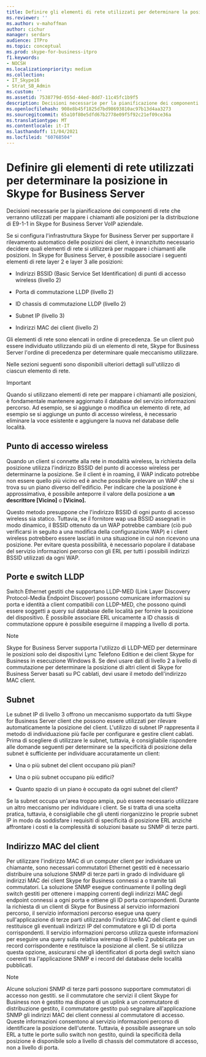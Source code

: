 ```yaml
---
title: Definire gli elementi di rete utilizzati per determinare la posizione in Skype for Business Server
ms.reviewer: ''
ms.author: v-mahoffman
author: cichur
manager: serdars
audience: ITPro
ms.topic: conceptual
ms.prod: skype-for-business-itpro
f1.keywords:
- NOCSH
ms.localizationpriority: medium
ms.collection:
- IT_Skype16
- Strat_SB_Admin
ms.custom: ''
ms.assetid: 7538779d-055d-44ed-8dd7-11c45fc1b9f5
description: Decisioni necessarie per la pianificazione dei componenti di rete che verranno utilizzati per mappare i chiamanti alle posizioni per la distribuzione di E9-1-1 in Skype for Business Server VoIP aziendale.
ms.openlocfilehash: 908e8b45f1825d7bd98693810ac97b13d4aa3273
ms.sourcegitcommit: 65a10f80e5dfd67b2778e09f5f92c21ef09ce36a
ms.translationtype: MT
ms.contentlocale: it-IT
ms.lasthandoff: 11/04/2021
ms.locfileid: "60768504"
---
```

# <a name="define-the-network-elements-used-to-determine-location-in-skype-for-business-server"></a>Definire gli elementi di rete utilizzati per determinare la posizione in Skype for Business Server
 
Decisioni necessarie per la pianificazione dei componenti di rete che verranno utilizzati per mappare i chiamanti alle posizioni per la distribuzione di E9-1-1 in Skype for Business Server VoIP aziendale.
  
Se si configura l'infrastruttura Skype for Business Server per supportare il rilevamento automatico delle posizioni dei client, è innanzitutto necessario decidere quali elementi di rete si utilizzerà per mappare i chiamanti alle posizioni. In Skype for Business Server, è possibile associare i seguenti elementi di rete layer 2 e layer 3 alle posizioni:
  
- Indirizzi BSSID (Basic Service Set Identification) di punti di accesso wireless (livello 2)
    
- Porta di commutazione LLDP (livello 2)
    
- ID chassis di commutazione LLDP (livello 2)
    
- Subnet IP (livello 3)
    
- Indirizzi MAC dei client (livello 2)
    
Gli elementi di rete sono elencati in ordine di precedenza. Se un client può essere individuato utilizzando più di un elemento di rete, Skype for Business Server l'ordine di precedenza per determinare quale meccanismo utilizzare. 
  
Nelle sezioni seguenti sono disponibili ulteriori dettagli sull'utilizzo di ciascun elemento di rete.
  
> [!IMPORTANT]
> Quando si utilizzano elementi di rete per mappare i chiamanti alle posizioni, è fondamentale mantenere aggiornato il database del servizio informazioni percorso. Ad esempio, se si aggiunge o modifica un elemento di rete, ad esempio se si aggiunge un punto di accesso wireless, è necessario eliminare la voce esistente e aggiungere la nuova nel database delle località. 
  
## <a name="wireless-access-point"></a>Punto di accesso wireless

Quando un client si connette alla rete in modalità wireless, la richiesta della posizione utilizza l'indirizzo BSSID del punto di accesso wireless per determinarne la posizione. Se il client è in roaming, il WAP indicato potrebbe non essere quello più vicino ed è anche possibile prelevare un WAP che si trova su un piano diverso dell'edificio. Per indicare che la posizione è approssimativa, è possibile anteporre il valore della posizione a **un descrittore [Vicino]** o **[Vicino].**
  
Questo metodo presuppone che l'indirizzo BSSID di ogni punto di accesso wireless sia statico. Tuttavia, se il fornitore wap usa BSSID assegnati in modo dinamico, il BSSID ottenuto da un WAP potrebbe cambiare (ciò può verificarsi in seguito a una modifica della configurazione WAP) e i client wireless potrebbero essere lasciati in una situazione in cui non ricevono una posizione. Per evitare questa possibilità, è necessario popolare il database del servizio informazioni percorso con gli ERL per tutti i possibili indirizzi BSSID utilizzati da ogni WAP. 
  
## <a name="lldp-ports-and-switches"></a>Porte e switch LLDP

Switch Ethernet gestiti che supportano LLDP-MED (Link Layer Discovery Protocol-Media Endpoint Discover) possono comunicare informazioni su porta e identità a client compatibili con LLDP-MED, che possono quindi essere soggetti a query sul database delle località per fornire la posizione del dispositivo. È possibile associare ERL unicamente a ID chassis di commutazione oppure è possibile eseguirne il mapping a livello di porta.
  
> [!NOTE]
> Skype for Business Server supporta l'utilizzo di LLDP-MED per determinare le posizioni solo dei dispositivi Lync Telefono Edition e dei client Skype for Business in esecuzione Windows 8. Se devi usare dati di livello 2 a livello di commutazione per determinare la posizione di altri client di Skype for Business Server basati su PC cablati, devi usare il metodo dell'indirizzo MAC client. 
  
## <a name="subnet"></a>Subnet

Le subnet IP di livello 3 offrono un meccanismo supportato da tutti Skype for Business Server client che possono essere utilizzati per rilevare automaticamente la posizione del client. L'utilizzo di subnet IP rappresenta il metodo di individuazione più facile per configurare e gestire client cablati. Prima di scegliere di utilizzare le subnet, tuttavia, è consigliabile rispondere alle domande seguenti per determinare se la specificità di posizione della subnet è sufficiente per individuare accuratamente un client:
  
- Una o più subnet del client occupano più piani?
    
- Una o più subnet occupano più edifici?
    
- Quanto spazio di un piano è occupato da ogni subnet del client?
    
Se la subnet occupa un'area troppo ampia, può essere necessario utilizzare un altro meccanismo per individuare i client. Se si tratta di una scelta pratica, tuttavia, è consigliabile che gli utenti riorganizzino le proprie subnet IP in modo da soddisfare i requisiti di specificità di posizione ERL anziché affrontare i costi e la complessità di soluzioni basate su SNMP di terze parti.
  
## <a name="client-mac-address"></a>Indirizzo MAC del client

Per utilizzare l'indirizzo MAC di un computer client per individuare un chiamante, sono necessari commutatori Ethernet gestiti ed è necessario distribuire una soluzione SNMP di terze parti in grado di individuare gli indirizzi MAC dei client Skype for Business connessi a o tramite tali commutatori. La soluzione SNMP esegue continuamente il polling degli switch gestiti per ottenere i mapping correnti degli indirizzi MAC degli endpoint connessi a ogni porta e ottiene gli ID porta corrispondenti. Durante la richiesta di un client di Skype for Business al servizio informazioni percorso, il servizio informazioni percorso esegue una query sull'applicazione di terze parti utilizzando l'indirizzo MAC del client e quindi restituisce gli eventuali indirizzi IP del commutatore e gli ID di porta corrispondenti. Il servizio informazioni percorso utilizza queste informazioni per eseguire una query sulla relativa wiremap di livello 2 pubblicata per un record corrispondente e restituisce la posizione al client. Se si utilizza questa opzione, assicurarsi che gli identificatori di porta degli switch siano coerenti tra l'applicazione SNMP e i record del database delle località pubblicati.
  
> [!NOTE]
> Alcune soluzioni SNMP di terze parti possono supportare commutatori di accesso non gestiti. se il commutatore che servizi il client Skype for Business non è gestito ma dispone di un uplink a un commutatore di distribuzione gestito, il commutatore gestito può segnalare all'applicazione SNMP gli indirizzi MAC dei client connessi al commutatore di accesso. Queste informazioni consentono al servizio informazioni percorso di identificare la posizione dell'utente. Tuttavia, è possibile assegnare un solo ERL a tutte le porte sullo switch non gestito, quindi la specificità della posizione è disponibile solo a livello di chassis del commutatore di accesso, non a livello di porta. 
  

